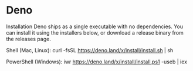 # Deno
Installation
Deno ships as a single executable with no dependencies. You can install it using the installers below, or download a release binary from the releases page.

Shell (Mac, Linux):
curl -fsSL https://deno.land/x/install/install.sh | sh

PowerShell (Windows):
iwr https://deno.land/x/install/install.ps1 -useb | iex
